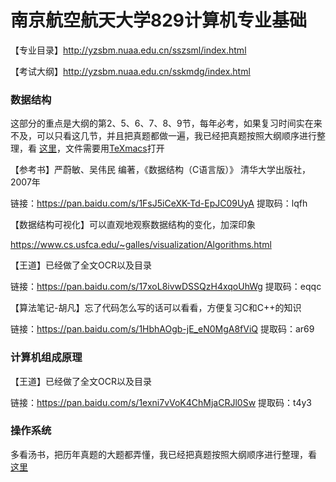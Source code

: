 # 南京航空航天大学829计算机专业基础
【专业目录】http://yzsbm.nuaa.edu.cn/sszsml/index.html

【考试大纲】http://yzsbm.nuaa.edu.cn/sskmdg/index.html

### 数据结构

这部分的重点是大纲的第2、5、6、7、8、9节，每年必考，如果复习时间实在来不及，可以只看这几节，并且把真题都做一遍，我已经把真题按照大纲顺序进行整理，看 [这里](真题答案/数据结构/南航829数据结构.tm)，文件需要用[TeXmacs](https://www.texmacs.org/tmweb/home/welcome.en.html)打开

【参考书】严蔚敏、吴伟民 编著，《数据结构（C语言版）》 清华大学出版社，2007年

链接：https://pan.baidu.com/s/1FsJ5iCeXK-Td-EpJC09UyA 
提取码：lqfh

【数据结构可视化】可以直观地观察数据结构的变化，加深印象

https://www.cs.usfca.edu/~galles/visualization/Algorithms.html

【王道】已经做了全文OCR以及目录

链接：https://pan.baidu.com/s/17xoL8ivwDSSQzH4xqoUhWg 
提取码：eqqc

【算法笔记-胡凡】忘了代码怎么写的话可以看看，方便复习C和C++的知识

链接：https://pan.baidu.com/s/1HbhAOgb-jE_eN0MgA8fViQ 
提取码：ar69

### 计算机组成原理

【王道】已经做了全文OCR以及目录

链接：https://pan.baidu.com/s/1exni7vVoK4ChMjaCRJl0Sw 
提取码：t4y3

### 操作系统

多看汤书，把历年真题的大题都弄懂，我已经把真题按照大纲顺序进行整理，看 [这里](真题答案/操作系统/南航829操作系统.pdf)

